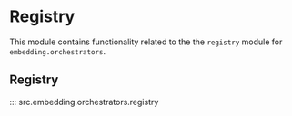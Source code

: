 # Registry

This module contains functionality related to the the `registry` module for `embedding.orchestrators`.

## Registry

::: src.embedding.orchestrators.registry

